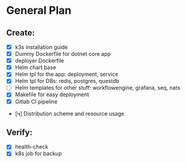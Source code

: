 

# General Plan

## Create:
- [x] k3s installation guide
- [x] Dummy Dockerfile for dotnet core app
- [x] deployer Dockerfile
- [x] Helm chart base
- [x] Helm tpl for the app: deployment, service
- [x] Helm tpl for DBs: redis, postgres, questdb
- [ ] Helm templates for other stuff: workflowengine, grafana, seq, nats
- [x] Makefile for easy deployment
- [x] Gitlab CI pipeline
- [ч] Distribution scheme and resource usage

## Verify:
- [x] health-check
- [x] k8s job for backup
